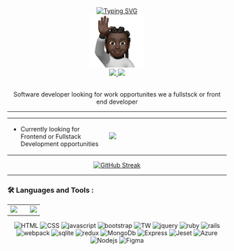 <div id="header" align="center">
 <a href="https://git.io/typing-svg">
<a href="https://git.io/typing-svg"><img src="https://readme-typing-svg.demolab.com?font=Fira+Code&size=36&duration=4000&pause=200&color=135001&background=FFFFFF&center=true&vCenter=true&multiline=true&width=1000&height=160&lines=Hey+There%2C+I'm+Austin+Johnson;Technically+Austin+Johnson;Fullstack+Web+Developer+and+IT+Professional" alt="Typing SVG" /></a>

</div>

<div id="avatar" align="center">
 <img src="27DDC5C7-77D7-4E81-ADE7-BF527961DDE5.png" width="25%">
</div>
                                                                                   
<div id="social-badges" align="center">
  <a href="https://www.linkedin.com/in/austinjjohnson/" id="linkedin">
    <img src="https://img.shields.io/badge/LinkedIn-blue?logo=linkedin&logoColor=white&style=for-the-badge">
  </a>
  
  <a href="https://twitter.com/TechnicallyAJ" id="twitter">
    <img src="https://img.shields.io/badge/Twitter-blue?logo=twitter&logoColor=white&style=for-the-badge">
  </a>
</div>

<div id="activity-badges" align="center">
  <a href="">
    <img src="https://komarev.com/ghpvc/?username=TechnicallyAustin&style=flat-square&color=blue" alt=""/>
  </a>
</div>
 
 <div id="about-me" align="center">
   <p>Software developer looking for work opportunites we a fullstsck or front end developer </p>
 </div>
    
   ---

 <div id="currently" align="center">
  <table width="100%">
   <tr>
    <td width=45%">
  <ul>
   <li>Currently looking for Frontend or Fullstack Development opportunities</li>

  </ul>
     </td>
    <td width=55%">
      <img src="https://wakatime.com/share/@TechnicallyAustin/6b3118df-d4e0-45b6-bec4-ab00b32a129d.svg" width="100%">
    </td>
   </tr>
   </table>


<a href="https://git.io/streak-stats"><img src="https://streak-stats.demolab.com?user=technicallyaustin" alt="GitHub Streak" /></a>
  
 </div>

  ---
  
  ### 🛠️ Languages and Tools :
  <table align="center" width="100%">
   <tr>
     <td width="60%">
       <a id="github-stats" align="justify">
        <img src="https://github-readme-stats.vercel.app/api?username=TechnicallyAustin&count_private=true" width="100%">
       </a>
     </td>
     <td>
      <a id="top-lang" width="40%">
       <img src="https://github-readme-stats.vercel.app/api/top-langs/?username=TechnicallyAustin&size_weight=0.5&count_weight=0.5" width="100%">
      </a>
     </td>
    
   </tr>                                                                                                             </table>
 <div id="language-badges" align="center">
   <a>
    <img src="https://img.shields.io/badge/HTML5-E34F26.svg?style=for-the-badge&logo=HTML5&logoColor=white" alt="HTML" id="HTML">
   </a>
    <a>
    <img src="https://img.shields.io/badge/CSS3-1572B6.svg?style=for-the-badge&logo=CSS3&logoColor=white" alt="CSS" id="CSS">
   </a>
    <a>
    <img src="https://img.shields.io/badge/JavaScript-F7DF1E.svg?style=for-the-badge&logo=JavaScript&logoColor=black" alt="javascript" id="javascript">
   </a>
    <a>
    <img src="https://img.shields.io/badge/Bootstrap-7952B3.svg?style=for-the-badge&logo=Bootstrap&logoColor=white" alt="bootstrap" id="bootstrap">
   </a>
  <a>
   <img src='https://img.shields.io/badge/Tailwind_CSS-38B2AC?style=for-the-badge&logo=tailwind-css&logoColor=white' alt="TW" id="TW"/>
   <a/>
    <a>
    <img src="https://img.shields.io/badge/jQuery-0769AD.svg?style=for-the-badge&logo=jQuery&logoColor=white" alt="jquery" id="jquery">
   </a>
    <a>
    <img src="https://img.shields.io/badge/Ruby-CC342D.svg?style=for-the-badge&logo=Ruby&logoColor=white" alt="ruby" id="ruby">
   </a>
    <a>
    <img src="https://img.shields.io/badge/Ruby%20on%20Rails-CC0000.svg?style=for-the-badge&logo=Ruby-on-Rails&logoColor=white" alt="rails" id="rails">
   </a>
   <a>
    <img src="https://img.shields.io/badge/Webpack-8DD6F9.svg?style=for-the-badge&logo=Webpack&logoColor=black" alt="webpack" id="webpack">
   </a>
    <a>
    <img src="https://img.shields.io/badge/SQLite-003B57.svg?style=for-the-badge&logo=SQLite&logoColor=white" alt="sqlite" id="sqlite">
   </a>
    <a>
     <img src="https://img.shields.io/badge/Redux-764ABC.svg?style=for-the-badge&logo=Redux&logoColor=white" alt="redux" id="redux">
    </a>
    <a>
     <img src="https://img.shields.io/badge/MongoDB-47A248.svg?style=for-the-badge&logo=MongoDB&logoColor=white" alt="MongoDb" id="MongoDb">
    </a>
    <a>
     <img src="https://img.shields.io/badge/Express-000000.svg?style=for-the-badge&logo=Express&logoColor=white" alt="Express" id="Express">
    </a>
    <a>
     <img src="https://img.shields.io/badge/Jest-323330?style=for-the-badge&logo=Jest&logoColor=white" alt="Jeset" id="Jest">
    </a>
  <a>
   <img src='https://img.shields.io/badge/Microsoft_Azure-0089D6?style=for-the-badge&logo=microsoft-azure&logoColor=white' alt='Azure' id='Azure'/>
    <a>
     <img src="https://img.shields.io/badge/Node.js-339933.svg?style=for-the-badge&logo=nodedotjs&logoColor=white" alt="Nodejs" id="Nodejs">
 </a>
 <a>
  <img src="https://img.shields.io/badge/Figma-F24E1E?style=for-the-badge&logo=figma&logoColor=white" alt="Figma" id="Figma"/>
 </a>
 
 
 </div>



<!--

Here are some ideas to get you started:

- 🔭 I’m currently working on ...
- 🌱 I’m currently learning ...
- 👯 I’m looking to collaborate on ...
- 🤔 I’m looking for help with ...
- 💬 Ask me about ...
- ⚡ Fun fact: ...
-->
